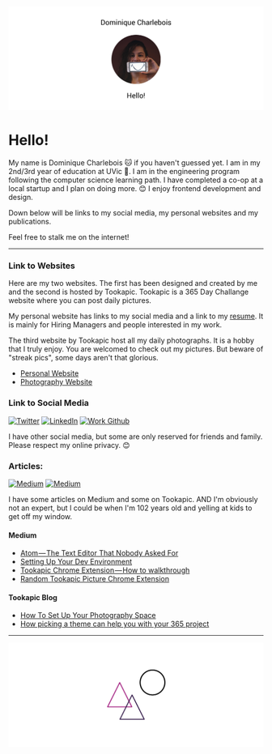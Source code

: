 ![Header Image](images/Header.png)

# Hello!

My name is Dominique Charlebois 🐱 if you haven't guessed yet. I am in my 2nd/3rd year of education at UVic 🎉. I am in the engineering program following the computer science learning path. I have completed a co-op at a local startup and I plan on doing more. 😊 I enjoy frontend development and design. 

Down below will be links to my social media, my personal websites and my publications. 

Feel free to stalk me on the internet! 

---

### Link to Websites

Here are my two websites. The first has been designed and created by me and the second is hosted by Tookapic. Tookapic is a 365 Day Challange website where you can post daily pictures.

My personal website has links to my social media and a link to my [resume](http://dominiquecharlebois.com/resume). It is mainly for Hiring Managers and people interested in my work.

The third website by Tookapic host all my daily photographs. It is a hobby that I truly enjoy. You are welcomed to check out my pictures. But beware of "streak pics", some days aren't that glorious. 

* [Personal Website](http://dominiquecharlebois.com/ "Website")
* [Photography Website](http://photography.dominiquecharlebois.com/ "Photography Website")

### Link to Social Media

[![Twitter](https://img.shields.io/badge/Follow%20on%20Twitter-FlyteWizard-blue.svg?colorA=373a3c&colorB=1da1f2&style=flat)](https://twitter.com/flytewizard)
[![LinkedIn](https://img.shields.io/badge/LinkedIn-Dominique%20Charlebois-blue.svg?colorA=373a3c&colorB=0077b5&style=flat)](https://www.linkedin.com/in/dominiquecharlebois/)
[![Work Github](https://img.shields.io/badge/Work%20Github-Dominique%20Charlebois-lightgrey.svg?colorA=373a3c&colorB=9f9f9f&style=flat)](https://github.com/dominiquecharlebois)

I have other social media, but some are only reserved for friends and family. Please respect my online privacy. 😊

### Articles:

[![Medium](https://img.shields.io/badge/Medium-FlyteWizard-green.svg?colorA=373a3c&colorB=48e79a&style=flat)](https://medium.com/@FlyteWizard)
[![Medium](https://img.shields.io/badge/Tookapic-FlyteWizard-lightgrey.svg?colorA=373a3c&colorB=9f9f9f&style=flat)](https://tookapic.com/flytewizard)

I have some articles on Medium and some on Tookapic. AND I'm obviously not an expert, but I could be when I'm 102 years old and yelling at kids to get off my window. 

#### Medium

* [Atom — The Text Editor That Nobody Asked For](https://medium.com/@FlyteWizard/atom-the-text-editor-that-nobody-asked-for-32d0e227f89f#.c9tvu3oyg "Atom — The Text Editor That Nobody Asked For")
* [Setting Up Your Dev Environment](https://medium.com/@FlyteWizard/setting-up-your-dev-environment-75ae46b17843#.b113nqvoe "Setting Up Your Dev Environment")
* [Tookapic Chrome Extension — How to walkthrough](https://medium.com/@FlyteWizard/tookapic-chrome-extension-how-to-walkthrough-d2a8028281d5#.2curm0oza "Tookapic Chrome Extension — How to walkthrough")
* [Random Tookapic Picture Chrome Extension](https://medium.com/@FlyteWizard/random-tookapic-picture-chrome-extension-d21d23d090c2#.49vib5ghn "Random Tookapic Picture Chrome Extension")


#### Tookapic Blog

* [How To Set Up Your Photography Space](https://blog.tookapic.com/how-to-set-up-your-photography-space?u=984 "How To Set Up Your Photography Space")
* [How picking a theme can help you with your 365 project](https://blog.tookapic.com/how-picking-a-theme-can-help-you-with-your-365-project?u=984 "How picking a theme can help you with your 365 project")

---

<img src="images/Signature.png">
